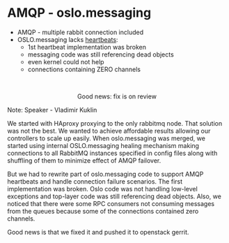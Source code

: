 # AMQP - oslo.messaging

- AMQP - multiple rabbit connection included
- OSLO.messaging lacks [heartbeats](https://bugs.launchpad.net/mos/+bug/856764):
    - 1st heartbeat implementation was broken
    - messaging code was still referencing dead objects
    - even kernel could not help
    - connections containing ZERO channels    

 <br /> <center><!-- .element: class="fragment" -->Good news: fix is on review </center>

Note: Speaker - Vladimir Kuklin

 We started with HAproxy proxying to the only rabbitmq node. That solution was not the
 best. We wanted to achieve affordable results allowing our controllers to scale up
 easily. When oslo.messaging was merged, we started using internal OSLO.messaging
 healing mechanism making connections to all RabbitMQ instances specified in config
 files along with shuffling of them to minimize effect of AMQP failover.

 But we had to rewrite part of oslo.messaging code to support AMQP heartbeats and
 handle connection failure scenarios. The first implementation was broken. Oslo code
 was not handling low-level exceptions and top-layer code was still referencing dead
 objects. Also, we noticed that there were some RPC consumers not consuming messages
 from the queues because some of the connections contained zero channels.

 Good news is that we fixed it and pushed it to openstack gerrit. 
